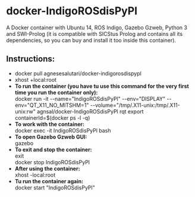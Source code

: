 # docker-IndigoROSdisPyPl
A Docker container with Ubuntu 14, ROS Indigo, Gazebo Gzweb, Python 3 and SWI-Prolog (it is compatible with SICStus Prolog and contains all its dependencies, so you can buy and install it too inside this container).

## Instructions:
-  docker pull agnesesalutari/docker-indigorosdispypl
-  xhost +local:root
-  **To run the container (you have tu use this command for the very first time you run the container only):** \
    docker run -it
    --name="IndigoROSdisPyPl"
    --env="DISPLAY"
    --env="QT_X11_NO_MITSHM=1"
    --volume="/tmp/.X11-unix:/tmp/.X11-unix:rw"
    agnsal/docker-IndigoROSdisPyPl
    rqt
    export containerId=$(docker ps -l -q)
 -  **To work with the container:** \
    docker exec -it IndigoROSdisPyPl bash
 -  **To open Gazebo Gzweb GUI:** \
    gazebo
 -  **To exit and stop the container:** \
    exit \
    docker stop IndigoROSdisPyPl
 -  **After using the container:** \
    xhost -local:root
 -  **Tu run the container again:** \
    docker start "IndigoROSdisPyPl"
